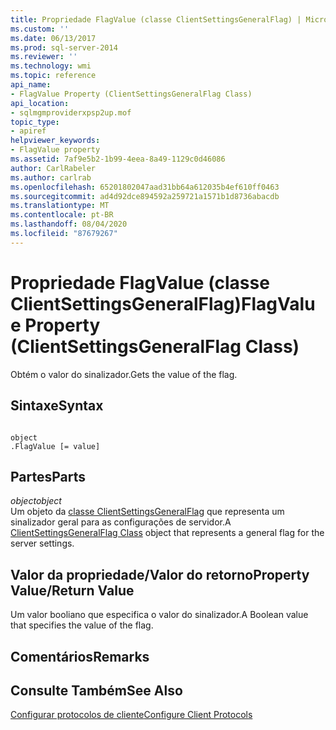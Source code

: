 ```yaml
---
title: Propriedade FlagValue (classe ClientSettingsGeneralFlag) | Microsoft Docs
ms.custom: ''
ms.date: 06/13/2017
ms.prod: sql-server-2014
ms.reviewer: ''
ms.technology: wmi
ms.topic: reference
api_name:
- FlagValue Property (ClientSettingsGeneralFlag Class)
api_location:
- sqlmgmproviderxpsp2up.mof
topic_type:
- apiref
helpviewer_keywords:
- FlagValue property
ms.assetid: 7af9e5b2-1b99-4eea-8a49-1129c0d46086
author: CarlRabeler
ms.author: carlrab
ms.openlocfilehash: 65201802047aad31bb64a612035b4ef610ff0463
ms.sourcegitcommit: ad4d92dce894592a259721a1571b1d8736abacdb
ms.translationtype: MT
ms.contentlocale: pt-BR
ms.lasthandoff: 08/04/2020
ms.locfileid: "87679267"
---
```

# <a name="flagvalue-property-clientsettingsgeneralflag-class"></a><span data-ttu-id="a9ffd-102">Propriedade FlagValue (classe ClientSettingsGeneralFlag)</span><span class="sxs-lookup"><span data-stu-id="a9ffd-102">FlagValue Property (ClientSettingsGeneralFlag Class)</span></span>
  <span data-ttu-id="a9ffd-103">Obtém o valor do sinalizador.</span><span class="sxs-lookup"><span data-stu-id="a9ffd-103">Gets the value of the flag.</span></span>  
  
## <a name="syntax"></a><span data-ttu-id="a9ffd-104">Sintaxe</span><span class="sxs-lookup"><span data-stu-id="a9ffd-104">Syntax</span></span>  
  
```  
  
object  
.FlagValue [= value]  
```  
  
## <a name="parts"></a><span data-ttu-id="a9ffd-105">Partes</span><span class="sxs-lookup"><span data-stu-id="a9ffd-105">Parts</span></span>  
 <span data-ttu-id="a9ffd-106">*object*</span><span class="sxs-lookup"><span data-stu-id="a9ffd-106">*object*</span></span>  
 <span data-ttu-id="a9ffd-107">Um objeto da [classe ClientSettingsGeneralFlag](clientsettingsgeneralflag-class.md) que representa um sinalizador geral para as configurações de servidor.</span><span class="sxs-lookup"><span data-stu-id="a9ffd-107">A [ClientSettingsGeneralFlag Class](clientsettingsgeneralflag-class.md) object that represents a general flag for the server settings.</span></span>  
  
## <a name="property-valuereturn-value"></a><span data-ttu-id="a9ffd-108">Valor da propriedade/Valor do retorno</span><span class="sxs-lookup"><span data-stu-id="a9ffd-108">Property Value/Return Value</span></span>  
 <span data-ttu-id="a9ffd-109">Um valor booliano que especifica o valor do sinalizador.</span><span class="sxs-lookup"><span data-stu-id="a9ffd-109">A Boolean value that specifies the value of the flag.</span></span>  
  
## <a name="remarks"></a><span data-ttu-id="a9ffd-110">Comentários</span><span class="sxs-lookup"><span data-stu-id="a9ffd-110">Remarks</span></span>  
  
## <a name="see-also"></a><span data-ttu-id="a9ffd-111">Consulte Também</span><span class="sxs-lookup"><span data-stu-id="a9ffd-111">See Also</span></span>  
 [<span data-ttu-id="a9ffd-112">Configurar protocolos de cliente</span><span class="sxs-lookup"><span data-stu-id="a9ffd-112">Configure Client Protocols</span></span>](https://technet.microsoft.com/library/ms181035.aspx)  
  
  

